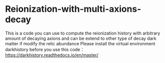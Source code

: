 # Reionization-with-multi-axions-decay
This is a code you can use to compute the reionization history with arbitrary amount of decaying axions and can be extend to other type of decay dark matter if modify the relic abundance
Please install the virtual environment darkhistory before you use this code：https://darkhistory.readthedocs.io/en/master/
